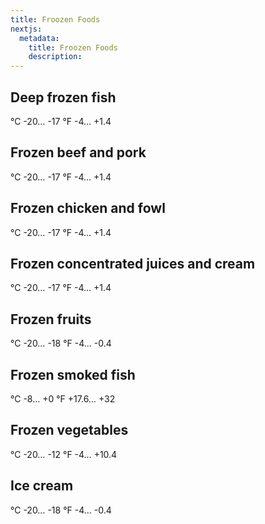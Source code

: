 ```yaml
---
title: Froozen Foods
nextjs:
  metadata:
    title: Froozen Foods
    description: 
---
```


## Deep frozen fish
°C -20… -17
°F -4… +1.4

## Frozen beef and pork
°C -20… -17
°F -4… +1.4

## Frozen chicken and fowl
°C -20… -17
°F -4… +1.4

## Frozen concentrated juices and cream
°C -20… -17
°F -4… +1.4

## Frozen fruits
°C -20… -18
°F -4… -0.4

## Frozen smoked fish
°C -8… +0
°F +17.6… +32

## Frozen vegetables
°C -20… -12
°F -4… +10.4

## Ice cream
°C -20… -18
°F -4… -0.4

